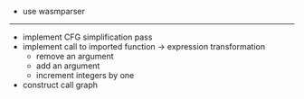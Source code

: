 * use wasmparser

-------------------

* implement CFG simplification pass
* implement call to imported function -> expression transformation
  * remove an argument
  * add an argument
  * increment integers by one
* construct call graph
